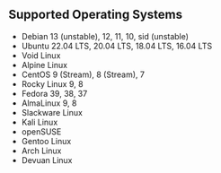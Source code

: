 ## Supported Operating Systems

- Debian 13 (unstable), 12, 11, 10, sid (unstable)
- Ubuntu 22.04 LTS, 20.04 LTS, 18.04 LTS, 16.04 LTS
- Void Linux
- Alpine Linux                                                          
- CentOS 9 (Stream), 8 (Stream), 7
- Rocky Linux 9, 8
- Fedora 39, 38, 37
- AlmaLinux 9, 8
- Slackware Linux                                                                  
- Kali Linux                                                                  
- openSUSE                                                                  
- Gentoo Linux
- Arch Linux
- Devuan Linux
